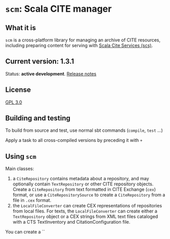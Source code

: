 # `scm`:  Scala CITE manager


## What it is

`scm` is a cross-platform library for managing an archive of CITE resources, including preparing content for serving with [Scala Cite Services (scs)](https://github.com/cite-architecture/scs).


## Current version: 1.3.1


Status:  **active development**. [Release notes](releases.md)

## License

[GPL 3.0](https://opensource.org/licenses/gpl-3.0.html)

## Building and testing

To build from source and test, use normal sbt commands (`compile`, `test` ...)

Apply a task to all cross-compiled versions by preceding it with `+ `

## Using `scm`

Main classes:

1. a `CiteRepository` contains metadata about a repository, and may optionally contain `TextRepository` or other CITE repository objects.  Create a `CiteRepository` from text formatted in CITE Exchange (`cex`) format, or use a `CiteRepositorySource` to create a `CiteRepository` from a file in `.cex` format.
2. the `LocalFileConverter` can create CEX representations of repositories from local files.  For texts, the  `LocalFileConverter` can create either a `TextRepository` object or a CEX strings from XML text files cataloged with a CTS TextInventory and CitationConfiguration file.


You can create a ``
